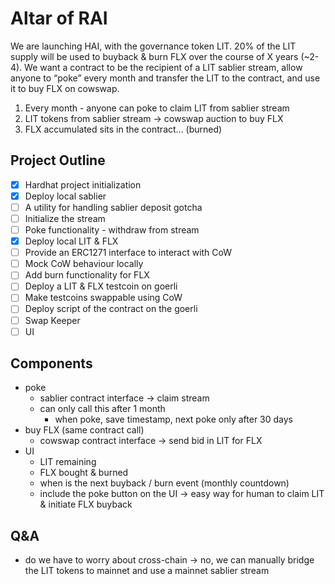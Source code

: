 # Altar of RAI

We are launching HAI, with the governance token LIT. 20% of the LIT supply will be used to buyback & burn FLX over the course of X years (~2-4). We want a contract to be the recipient of a LIT sablier stream, allow anyone to “poke” every month and transfer the LIT to the contract, and use it to buy FLX on cowswap.

1.  Every month - anyone can poke to claim LIT from sablier stream
2.  LIT tokens from sablier stream → cowswap auction to buy FLX
3.  FLX accumulated sits in the contract… (burned)

## Project Outline

- [x] Hardhat project initialization
- [x] Deploy local sablier
- [ ] A utility for handling sablier deposit gotcha
- [ ] Initialize the stream
- [ ] Poke functionality - withdraw from stream
- [x] Deploy local LIT & FLX
- [ ] Provide an ERC1271 interface to interact with CoW
- [ ] Mock CoW behaviour locally
- [ ] Add burn functionality for FLX
- [ ] Deploy a LIT & FLX testcoin on goerli
- [ ] Make testcoins swappable using CoW
- [ ] Deploy script of the contract on the goerli
- [ ] Swap Keeper
- [ ] UI

## Components

- poke
  - sablier contract interface → claim stream
  - can only call this after 1 month
    - when poke, save timestamp, next poke only after 30 days
- buy FLX (same contract call)
  - cowswap contract interface → send bid in LIT for FLX
- UI
  - LIT remaining
  - FLX bought & burned
  - when is the next buyback / burn event (monthly countdown)
  - include the poke button on the UI → easy way for human to claim LIT & initiate FLX buyback

## Q&A

- do we have to worry about cross-chain → no, we can manually bridge the LIT tokens to mainnet and use a mainnet sablier stream
